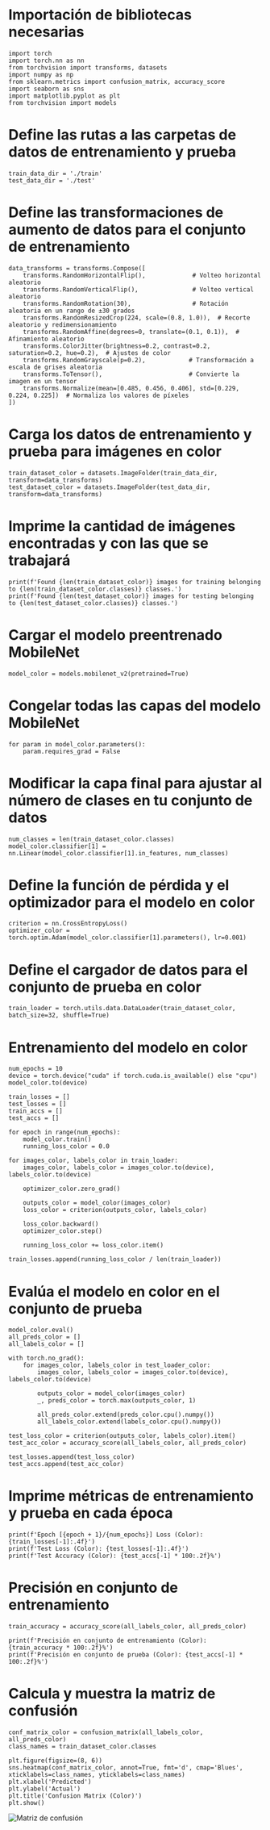 # Importación de bibliotecas necesarias
    import torch
    import torch.nn as nn
    from torchvision import transforms, datasets
    import numpy as np
    from sklearn.metrics import confusion_matrix, accuracy_score
    import seaborn as sns
    import matplotlib.pyplot as plt
    from torchvision import models

# Define las rutas a las carpetas de datos de entrenamiento y prueba
    train_data_dir = './train'
    test_data_dir = './test'

# Define las transformaciones de aumento de datos para el conjunto de entrenamiento
    data_transforms = transforms.Compose([
        transforms.RandomHorizontalFlip(),             # Volteo horizontal aleatorio
        transforms.RandomVerticalFlip(),               # Volteo vertical aleatorio
        transforms.RandomRotation(30),                 # Rotación aleatoria en un rango de ±30 grados
        transforms.RandomResizedCrop(224, scale=(0.8, 1.0)),  # Recorte aleatorio y redimensionamiento
        transforms.RandomAffine(degrees=0, translate=(0.1, 0.1)),  # Afinamiento aleatorio
        transforms.ColorJitter(brightness=0.2, contrast=0.2, saturation=0.2, hue=0.2),  # Ajustes de color
        transforms.RandomGrayscale(p=0.2),            # Transformación a escala de grises aleatoria
        transforms.ToTensor(),                        # Convierte la imagen en un tensor
        transforms.Normalize(mean=[0.485, 0.456, 0.406], std=[0.229, 0.224, 0.225])  # Normaliza los valores de píxeles
    ])

# Carga los datos de entrenamiento y prueba para imágenes en color
    train_dataset_color = datasets.ImageFolder(train_data_dir, transform=data_transforms)
    test_dataset_color = datasets.ImageFolder(test_data_dir, transform=data_transforms)

# Imprime la cantidad de imágenes encontradas y con las que se trabajará
    print(f'Found {len(train_dataset_color)} images for training belonging to {len(train_dataset_color.classes)} classes.')
    print(f'Found {len(test_dataset_color)} images for testing belonging to {len(test_dataset_color.classes)} classes.')

# Cargar el modelo preentrenado MobileNet
    model_color = models.mobilenet_v2(pretrained=True)

# Congelar todas las capas del modelo MobileNet
    for param in model_color.parameters():
        param.requires_grad = False

# Modificar la capa final para ajustar al número de clases en tu conjunto de datos
    num_classes = len(train_dataset_color.classes)
    model_color.classifier[1] = nn.Linear(model_color.classifier[1].in_features, num_classes)

# Define la función de pérdida y el optimizador para el modelo en color
    criterion = nn.CrossEntropyLoss()
    optimizer_color = torch.optim.Adam(model_color.classifier[1].parameters(), lr=0.001)

# Define el cargador de datos para el conjunto de prueba en color
    train_loader = torch.utils.data.DataLoader(train_dataset_color, batch_size=32, shuffle=True)

# Entrenamiento del modelo en color
    num_epochs = 10
    device = torch.device("cuda" if torch.cuda.is_available() else "cpu")
    model_color.to(device)

    train_losses = []
    test_losses = []
    train_accs = []
    test_accs = []

    for epoch in range(num_epochs):
        model_color.train()
        running_loss_color = 0.0

    for images_color, labels_color in train_loader:
        images_color, labels_color = images_color.to(device), labels_color.to(device)

        optimizer_color.zero_grad()

        outputs_color = model_color(images_color)
        loss_color = criterion(outputs_color, labels_color)

        loss_color.backward()
        optimizer_color.step()

        running_loss_color += loss_color.item()

    train_losses.append(running_loss_color / len(train_loader))

 # Evalúa el modelo en color en el conjunto de prueba
    model_color.eval()
    all_preds_color = []
    all_labels_color = []

    with torch.no_grad():
        for images_color, labels_color in test_loader_color:
            images_color, labels_color = images_color.to(device), labels_color.to(device)

            outputs_color = model_color(images_color)
            _, preds_color = torch.max(outputs_color, 1)

            all_preds_color.extend(preds_color.cpu().numpy())
            all_labels_color.extend(labels_color.cpu().numpy())

    test_loss_color = criterion(outputs_color, labels_color).item()
    test_acc_color = accuracy_score(all_labels_color, all_preds_color)

    test_losses.append(test_loss_color)
    test_accs.append(test_acc_color)

  # Imprime métricas de entrenamiento y prueba en cada época
    print(f'Epoch [{epoch + 1}/{num_epochs}] Loss (Color): {train_losses[-1]:.4f}')
    print(f'Test Loss (Color): {test_losses[-1]:.4f}')
    print(f'Test Accuracy (Color): {test_accs[-1] * 100:.2f}%')

# Precisión en conjunto de entrenamiento
    train_accuracy = accuracy_score(all_labels_color, all_preds_color)
    
    print(f'Precisión en conjunto de entrenamiento (Color): {train_accuracy * 100:.2f}%')
    print(f'Precisión en conjunto de prueba (Color): {test_accs[-1] * 100:.2f}%')

# Calcula y muestra la matriz de confusión
    conf_matrix_color = confusion_matrix(all_labels_color, all_preds_color)
    class_names = train_dataset_color.classes
    
    plt.figure(figsize=(8, 6))
    sns.heatmap(conf_matrix_color, annot=True, fmt='d', cmap='Blues', xticklabels=class_names, yticklabels=class_names)
    plt.xlabel('Predicted')
    plt.ylabel('Actual')
    plt.title('Confusion Matrix (Color)')
    plt.show()

![Matriz de confusión](https://github.com/cfidrobo/MatrizConfusion/blob/main/matriz.png)
